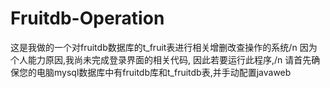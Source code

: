 # Fruitdb-Operation
这是我做的一个对fruitdb数据库的t_fruit表进行相关增删改查操作的系统/n
因为个人能力原因,我尚未完成登录界面的相关代码, 因此若要运行此程序,/n
请首先确保您的电脑mysql数据库中有fruitdb库和t_fruitdb表,并手动配置javaweb
